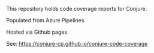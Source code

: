 This repository holds code coverage reports for Conjure.

Populated from Azure Pipelines.

Hosted via Github pages.

See: https://conjure-cp.github.io/conjure-code-coverage
